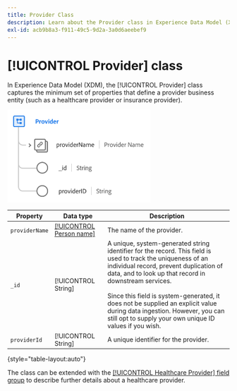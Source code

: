 ```yaml
---
title: Provider Class
description: Learn about the Provider class in Experience Data Model (XDM).
exl-id: acb9b8a3-f911-49c5-9d2a-3a0d6aeebef9
---
```

# [!UICONTROL Provider] class

In Experience Data Model (XDM), the [!UICONTROL Provider] class captures the minimum set of properties that define a provider business entity (such as a healthcare provider or insurance provider).

![Class structure](../images/classes/provider.png)

| Property | Data type | Description |
| --- | --- | --- |
| `providerName` | [[!UICONTROL Person name]](../data-types/person-name.md) | The name of the provider. |
| `_id` | [!UICONTROL String] | A unique, system-generated string identifier for the record. This field is used to track the uniqueness of an individual record, prevent duplication of data, and to look up that record in downstream services.<br><br>Since this field is system-generated, it does not be supplied an explicit value during data ingestion. However, you can still opt to supply your own unique ID values if you wish. |
| `providerId` | [!UICONTROL String] | A unique identifier for the provider. |

{style="table-layout:auto"}

The class can be extended with the [[!UICONTROL Healthcare Provider] field group](../field-groups/provider/healthcare-provider.md) to describe further details about a healthcare provider.
